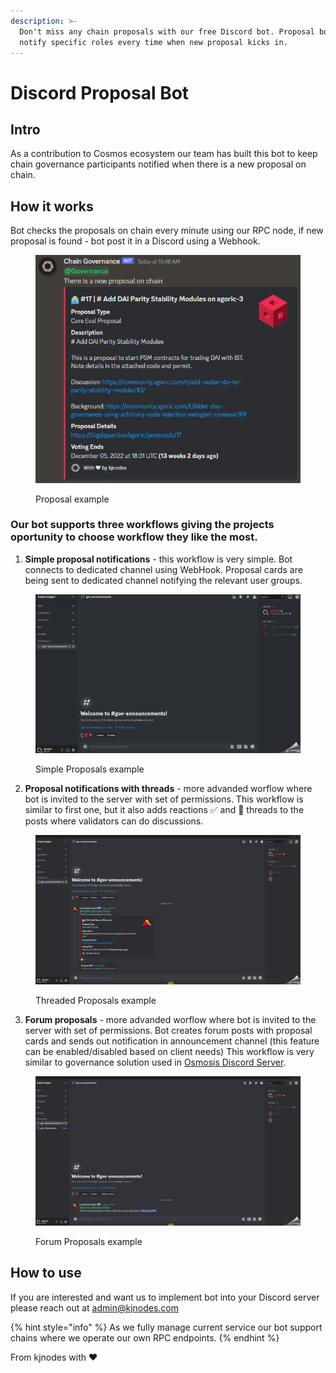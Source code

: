 ```yaml
---
description: >-
  Don't miss any chain proposals with our free Discord bot. Proposal bot will
  notify specific roles every time when new proposal kicks in.
---
```


# Discord Proposal Bot

## Intro

As a contribution to Cosmos ecosystem our team has built this bot to keep chain governance participants notified when there is a new proposal on chain.

## How it works

Bot checks the proposals on chain every minute using our RPC node, if new proposal is found - bot post it in a Discord using a Webhook.

<figure><img src="../.gitbook/assets/simple_proposals.png" alt=""><figcaption><p>Proposal example</p></figcaption></figure>

### Our bot supports three workflows giving the projects oportunity to choose workflow they like the most.

1. **Simple proposal notifications** - this workflow is very simple. Bot connects to dedicated channel using WebHook. Proposal cards are being sent to dedicated channel notifying the relevant user groups. 

<figure><img src="../.gitbook/assets/simple_proposals.gif" alt=""><figcaption><p>Simple Proposals example</p></figcaption></figure>

2. **Proposal notifications with threads** - more advanded worflow where bot is invited to the server with set of permissions. This workflow is similar to first one, but it also adds reactions ✅  and 🧵 threads to the posts where validators can do discussions.

<figure><img src="../.gitbook/assets/threaded_proposals.gif" alt=""><figcaption><p>Threaded Proposals example</p></figcaption></figure>

3. **Forum proposals** - more advanded worflow where bot is invited to the server with set of permissions. Bot creates forum posts with proposal cards and sends out notification in announcement channel (this feature can be enabled/disabled based on client needs) This workflow is very similar to governance solution used in [Osmosis Discord Server](https://discord.gg/osmosis).

<figure><img src="../.gitbook/assets/forum_proposals.gif" alt=""><figcaption><p>Forum Proposals example</p></figcaption></figure>

## How to use

If you are interested and want us to implement bot into your Discord server please reach out at [admin@kjnodes.com](mailto:admin@kjnodes.com)

{% hint style="info" %}
As we fully manage current service our bot support chains where we operate our own RPC endpoints.
{% endhint %}

From kjnodes with :heart:
